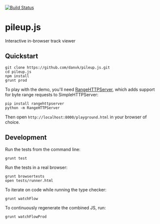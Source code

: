 [![Build Status](https://travis-ci.org/hammerlab/pileup.js.svg?branch=travis-flow)](https://travis-ci.org/hammerlab/pileup.js)

# pileup.js
Interactive in-browser track viewer

## Quickstart

    git clone https://github.com/danvk/pileup.js.git
    cd pileup.js
    npm install
    grunt prod

To play with the demo, you'll need [RangeHTTPServer][rs], which adds support
for byte range requests to SimpleHTTPServer:

    pip install rangehttpserver
    python -m RangeHTTPServer

Then open `http://localhost:8000/playground.html` in your browser of choice.

## Development

Run the tests from the command line:

    grunt test

Run the tests in a real browser:

    grunt browsertests
    open tests/runner.html

To iterate on code while running the type checker:

    grunt watchFlow

To continuously regenerate the combined JS, run:

    grunt watchFlowProd

[rs]: https://github.com/danvk/RangeHTTPServer
